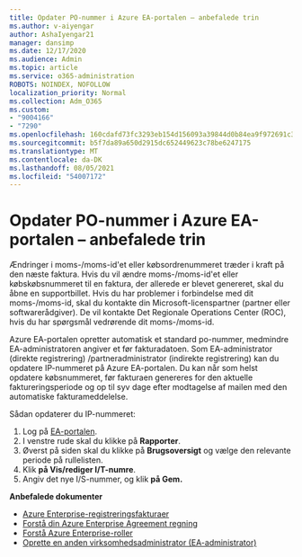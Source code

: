 ```yaml
---
title: Opdater PO-nummer i Azure EA-portalen – anbefalede trin
ms.author: v-aiyengar
author: AshaIyengar21
manager: dansimp
ms.date: 12/17/2020
ms.audience: Admin
ms.topic: article
ms.service: o365-administration
ROBOTS: NOINDEX, NOFOLLOW
localization_priority: Normal
ms.collection: Adm_O365
ms.custom:
- "9004166"
- "7290"
ms.openlocfilehash: 160cdafd73fc3293eb154d156093a39844d0b84ea9f972691c3630693d720b38
ms.sourcegitcommit: b5f7da89a650d2915dc652449623c78be6247175
ms.translationtype: MT
ms.contentlocale: da-DK
ms.lasthandoff: 08/05/2021
ms.locfileid: "54007172"
---
```

# <a name="update-po-number-in-azure-ea-portal---recommended-steps"></a>Opdater PO-nummer i Azure EA-portalen – anbefalede trin

Ændringer i moms-/moms-id'et eller købsordrenummeret træder i kraft på den næste faktura. Hvis du vil ændre moms-/moms-id'et eller købskøbsnummeret til en faktura, der allerede er blevet genereret, skal du åbne en supportbillet. Hvis du har problemer i forbindelse med dit moms-/moms-id, skal du kontakte din Microsoft-licenspartner (partner eller softwarerådgiver). De vil kontakte Det Regionale Operations Center (ROC), hvis du har spørgsmål vedrørende dit moms-/moms-id. 

Azure EA-portalen opretter automatisk et standard po-nummer, medmindre EA-administratoren angiver et før fakturadatoen. Som EA-administrator (direkte registrering) /partneradministrator (indirekte registrering) kan du opdatere IP-nummeret på Azure EA-portalen. Du kan når som helst opdatere købsnummeret, før fakturaen genereres for den aktuelle faktureringsperiode og op til syv dage efter modtagelse af mailen med den automatiske fakturameddelelse.    

Sådan opdaterer du IP-nummeret:

1. Log på [EA-portalen](https://ea.azure.com/).
1. I venstre rude skal du klikke på **Rapporter**.
1. Øverst på siden skal du klikke på **Brugsoversigt** og vælge den relevante periode på rullelisten.
1. Klik **på Vis/rediger I/T-numre**.
1. Angiv det nye I/S-nummer, og klik **på Gem.**

**Anbefalede dokumenter** 

- [Azure Enterprise-registreringsfakturaer](https://docs.microsoft.com/azure/billing/billing-ea-portal-enrollment-invoices) 
- [Forstå din Azure Enterprise Agreement regning](https://docs.microsoft.com/azure/billing/billing-understand-your-bill-ea)  
- [Forstå Azure Enterprise-roller](https://docs.microsoft.com/azure/billing/billing-understand-your-bill-ea) 
- [Oprette en anden virksomhedsadministrator (EA-administrator)](https://docs.microsoft.com/azure/cost-management-billing/manage/ea-portal-administration#create-another-enterprise-administrator) 
